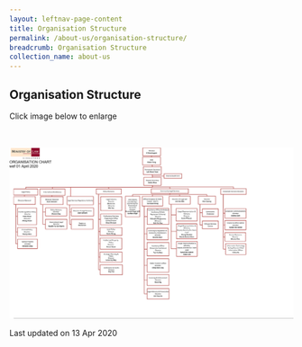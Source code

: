 ```yaml
---
layout: leftnav-page-content
title: Organisation Structure
permalink: /about-us/organisation-structure/
breadcrumb: Organisation Structure
collection_name: about-us
---
```


Organisation Structure
---

Click image below to enlarge
<div class="image">
  <a href="/files/Minlaw_Org Chart_Apr_2020.pdf">
    <br>
    <br>
    <img src="/images/Minlaw_Org Chart_Apr_2020.png" title="Organisation Structure" alt="Organisation Structure">
  </a>
</div>

<p class="right-side-updated">Last updated on 13 Apr 2020</p>
